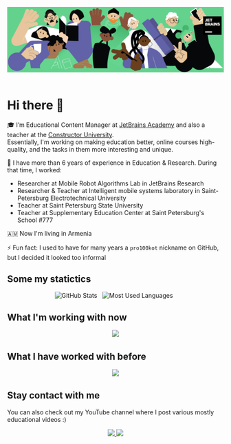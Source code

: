 <p align="center">
    <img src="./academy_header.png" />&nbsp;&nbsp;
</p>

# Hi there 👋

🎓 I’m Educational Content Manager at [JetBrains Academy](https://academy.jetbrains.com/) and also a teacher at the [Constructor University](https://constructor.university/programs/undergraduate-education/software-data-and-technology).   
Essentially, I'm working on making education better, online courses high-quality, and the tasks in them more interesting and unique. 

🔭 I have more than 6 years of experience in Education & Research. During that time, I worked:
- Researcher at Mobile Robot Algorithms Lab in JetBrains Research
- Researcher & Teacher at Intelligent mobile systems laboratory in Saint-Petersburg Electrotechnical University
- Teacher at Saint Petersburg State University
- Teacher at Supplementary Education Center at Saint Petersburg's School #777 

🇦🇲 Now I'm living in Armenia 

⚡ Fun fact: I used to have for many years a `pro100kot` nickname on GitHub, but I decided it looked too informal

## Some my statictics
<p align="center">
    <img height=200 alt="GitHub Stats" src="https://github-readme-stats.vercel.app/api?username=kochaika&show_icons=true&theme=onedark&hide_rank=true&custom_title=GitHub%20Stats" />&nbsp;&nbsp;
    <img height=200 alt="Most Used Languages" src="https://github-readme-stats.vercel.app/api/top-langs/?username=kochaika&theme=onedark&layout=compact" />&nbsp;&nbsp;
</p>


## What I'm working with now
<p align="center">
  <img src="https://skillicons.dev/icons?i=linux,py,c,docker,git,githubactions" />
</p>


## What I have worked with before
<p align="center">
  <img src="https://skillicons.dev/icons?i=ros,raspberrypi,arduino,opencv,qt,jenkins,bash,sqlite,selenium,ansible" />
</p>

<!--
## Pet projects
I'm a fan of all kinds automation
https://github.com/kochaika/traffic-notification-bot
https://github.com/kochaika/ros-bagfile-extraction
https://github.com/kochaika/telegraf-influxdb-grafana
-->

## Stay contact with me
You can also check out my YouTube channel where I post various mostly educational videos :)
<p align="center">
  <a href="https://www.instagram.com/chaika.const/">
    <img src="https://img.shields.io/badge/Instagram-%23E4405F.svg?style=for-the-badge&logo=Instagram&logoColor=white" />
  </a>
  
  <a href="https://www.youtube.com/@Konstantin_Chaika">
    <img src="https://img.shields.io/badge/YouTube-%23FF0000.svg?style=for-the-badge&logo=YouTube&logoColor=white" />
  </a>
</p>

<!--

-->
